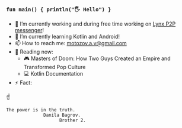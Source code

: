 ### `fun main() { println("🖐 Hello") }`

- 🔭 I’m currently working and during free time working on [Lynx P2P messenger](https://github.com/MotozovArtyom/lynx-mobile-client)!
- 🌱 I’m currently learning Kotlin and Android!
- 📫 How to reach me: motozov.a.v@gmail.com
- 📖 Reading now: 
  - 🎮 Masters of Doom: How Two Guys Created an Empire and Transformed Pop Culture
  - 💻 Kotlin Documentation
- ⚡ Fact: 

☝
```
The power is in the truth. 
              Danila Bagrov. 
                    Brother 2.
```
